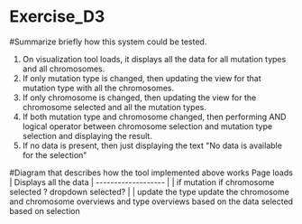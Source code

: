 # Exercise_D3

#Summarize briefly how this system could be tested.

1) On visualization tool loads, it displays all the data for all mutation types and all chromosomes.
2) If only mutation type is changed, then updating the view for that mutation type with all the chromosomes.
3) If only chromosome is changed, then updating the view for the chromosome selected and all the mutation types.
4) If both mutation type and chromosome changed, then performing AND logical operator between chromosome selection and mutation type selection and displaying the result.
5) If no data is present, then just displaying the text "No data is available for the selection"


#Diagram that describes how the tool implemented above works
                                Page loads
                                    |
                            Displays all the data
                                    |
                            -------------------
                          |                     |
                      if mutation             if chromosome selected ?
                      dropdown selected?
                          |                       |
                  update the type             update the chromosome
                  and chromosome overviews      and type overviews
                  based on the data selected   based on selection
